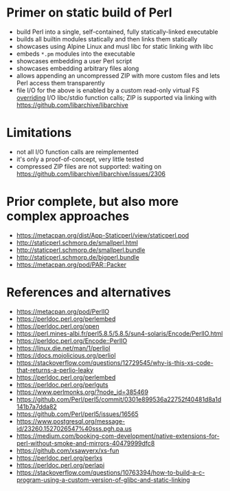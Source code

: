 # Primer on static build of Perl
- build Perl into a single, self-contained, fully statically-linked executable
- builds all builtin modules statically and then links them statically
- showcases using Alpine Linux and musl libc for static linking with libc
- embeds `*.pm` modules into the executable
- showcases embedding a user Perl script
- showcases embedding arbitrary files along
- allows appending an uncompressed ZIP with more custom files and lets Perl access them transparently
- file I/O for the above is enabled by a custom read-only virtual FS [overriding](https://github.com/Perl/perl5/issues/22571) I/O libc/stdio function calls; ZIP is supported via linking with https://github.com/libarchive/libarchive

# Limitations
- not all I/O function calls are reimplemented
- it's only a proof-of-concept, very little tested
- compressed ZIP files are not supported: waiting on https://github.com/libarchive/libarchive/issues/2306

# Prior complete, but also more complex approaches
- https://metacpan.org/dist/App-Staticperl/view/staticperl.pod
- http://staticperl.schmorp.de/smallperl.html
- http://staticperl.schmorp.de/smallperl.bundle
- http://staticperl.schmorp.de/bigperl.bundle
- https://metacpan.org/pod/PAR::Packer

# References and alternatives
- https://metacpan.org/pod/PerlIO
- https://perldoc.perl.org/perlembed
- https://perldoc.perl.org/open
- https://perl.mines-albi.fr/perl5.8.5/5.8.5/sun4-solaris/Encode/PerlIO.html
- https://perldoc.perl.org/Encode::PerlIO
- https://linux.die.net/man/1/perliol
- https://docs.mojolicious.org/perliol
- https://stackoverflow.com/questions/12729545/why-is-this-xs-code-that-returns-a-perlio-leaky
- https://perldoc.perl.org/perlembed
- https://perldoc.perl.org/perlguts
- https://www.perlmonks.org/?node_id=385469
- https://github.com/Perl/perl5/commit/0301e899536a22752f40481d8a1d141b7a7dda82
- https://github.com/Perl/perl5/issues/16565
- https://www.postgresql.org/message-id/23260.1527026547%40sss.pgh.pa.us
- https://medium.com/booking-com-development/native-extensions-for-perl-without-smoke-and-mirrors-40479999dfc8
- https://github.com/xsawyerx/xs-fun
- https://perldoc.perl.org/perlxs
- https://perldoc.perl.org/perlapi
- https://stackoverflow.com/questions/10763394/how-to-build-a-c-program-using-a-custom-version-of-glibc-and-static-linking
